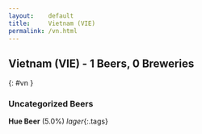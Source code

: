 ```yaml
---
layout:    default
title:     Vietnam (VIE)
permalink: /vn.html
---
```


## Vietnam (VIE) - 1 Beers, 0 Breweries
{: #vn }




### Uncategorized Beers

**Hue Beer** (5.0%) _lager_{:.tags} 



 
